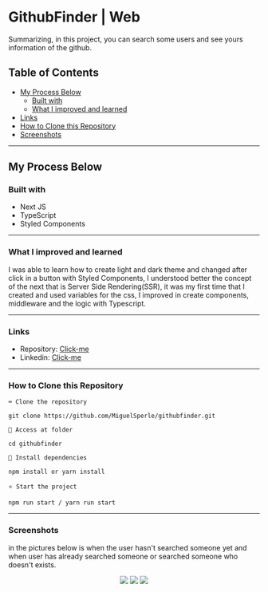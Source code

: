 # GithubFinder | Web

Summarizing, in this project, you can search some users and see yours information of the github.


## Table of Contents
- [My Process Below](#my-process-below)
  - [Built with](#built-with)
  - [What I improved and learned](#what-i-improved-and-learned)
- [Links](#Links)
- [How to Clone this Repository](#how-to-clone-this-repository)
- [Screenshots](#Screenshots)
---------------

## My Process Below

### Built with

<ul>
  <li>Next JS</li>
  <li>TypeScript</li>
  <li>Styled Components</li>
</ul>

---------------


### What I improved and learned

I was able to learn how to create light and dark theme and changed after click in a button with Styled Components, I understood better the concept of the next that is Server Side Rendering(SSR), it was my first time that I created and used variables for the css, I improved in create components, middleware and the logic with Typescript.

---------------

### Links

- Repository: [Click-me](https://github.com/MiguelSperle/githubfinder)
- Linkedin: [Click-me](#Links)

---------------

### How to Clone this Repository


```⌨ Clone the repository```

```
git clone https://github.com/MiguelSperle/githubfinder.git
```

```📂 Access at folder```

```
cd githubfinder
```

```📡 Install dependencies```

```
npm install or yarn install
```

```⭐ Start the project```

```
npm run start / yarn run start
```

---------------

### Screenshots

in the pictures below is when the user hasn't searched someone yet and when user has already searched someone or searched someone who doesn't exists.

<div width="100%" align="center">
<img src="https://i.imgur.com/RDMKYDt.png"/>
<img src="https://i.imgur.com/tDaNnm5.png" />
<img src="https://i.imgur.com/5EAJxwy.png" />
</div>
